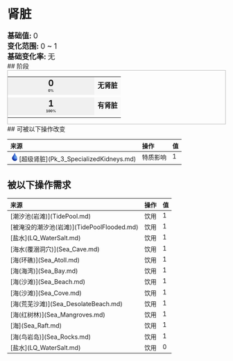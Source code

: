 # 肾脏  
  
<div style="font-size:1.2em"><b>基础值: </b> 0 </div>  
<div style="font-size:1.2em"><b>变化范围: </b> 0 ~ 1 </div>  
<div style="font-size:1.2em"><b>基础变化率: </b> 无 </div>  
## 阶段  
<div  style="border:1px solid #BBB"><table><tr style="height:2em;"><td style="background-color:#F0F0F0;text-align:center;width:180px;font-size:1.4em;font-weight:bold;vertical-align:middle;"><div>0<div><div style="font-size:0.4em">0%</div></td><td colspan=2 style="font-size:1.1em;vertical-align:middle;background-color:#F9F9F9;"><div><b>无肾脏</b></div><div style="font-size:0.8em;padding-top:4px;"></div></td></tr><tr><td colspan=2></td></tr><tr style="height:2em;"><td style="background-color:#F0F0F0;text-align:center;width:180px;font-size:1.4em;font-weight:bold;vertical-align:middle;"><div>1<div><div style="font-size:0.4em">100%</div></td><td colspan=2 style="font-size:1.1em;vertical-align:middle;background-color:#F9F9F9;"><div><b>有肾脏</b></div><div style="font-size:0.8em;padding-top:4px;"></div></td></tr><tr><td colspan=2></td></tr></table></div>  
## 可被以下操作改变  
<style>
        .table6591 th,td{
            text-align:left;
            vertical-align:top;
        }
        </style><table class="table table-bordered table6591" data-toggle="table"  ><thead style=""><tr ><th  style=""  >来源</th><th  style=""  >操作</th><th  style=""  data-sortable="true"  >值</th></tr></thead><tr ><td  style=""  ><div style="width:20px;display:inline-block;text-align:center"><img decoding="async" src="../wiki/Sprite/Thirst.png" href="a.md" style="max-width:20px;max-height:20px;"></div>[超级肾脏](Pk_3_SpecializedKidneys.md)</td><td  style=""  >特质影响</td><td  style=""  >1</td></tr></tbody></table>  
  
## 被以下操作需求  
<style>
        .table5013 th,td{
            text-align:left;
            vertical-align:top;
        }
        </style><table class="table table-bordered table5013" data-toggle="table"  ><thead style=""><tr ><th  style=""  >来源</th><th  style=""  >操作</th><th  style=""  data-sortable="true"  >值</th></tr></thead><tr ><td  style=""  >[潮汐池(岩滩)](TidePool.md)</td><td  style=""  >饮用</td><td  style=""  >1</td></tr><tr ><td  style=""  >[被淹没的潮汐池(岩滩)](TidePoolFlooded.md)</td><td  style=""  >饮用</td><td  style=""  >1</td></tr><tr ><td  style=""  >[盐水](LQ_WaterSalt.md)</td><td  style=""  >饮用</td><td  style=""  >1</td></tr><tr ><td  style=""  >[海水(覆溺洞穴)](Sea_Cave.md)</td><td  style=""  >饮用</td><td  style=""  >1</td></tr><tr ><td  style=""  >[海(环礁)](Sea_Atoll.md)</td><td  style=""  >饮用</td><td  style=""  >1</td></tr><tr ><td  style=""  >[海(海湾)](Sea_Bay.md)</td><td  style=""  >饮用</td><td  style=""  >1</td></tr><tr ><td  style=""  >[海(沙滩)](Sea_Beach.md)</td><td  style=""  >饮用</td><td  style=""  >1</td></tr><tr ><td  style=""  >[海(沙滩)](Sea_Cove.md)</td><td  style=""  >饮用</td><td  style=""  >1</td></tr><tr ><td  style=""  >[海(荒芜沙滩)](Sea_DesolateBeach.md)</td><td  style=""  >饮用</td><td  style=""  >1</td></tr><tr ><td  style=""  >[海(红树林)](Sea_Mangroves.md)</td><td  style=""  >饮用</td><td  style=""  >1</td></tr><tr ><td  style=""  >[海](Sea_Raft.md)</td><td  style=""  >饮用</td><td  style=""  >1</td></tr><tr ><td  style=""  >[海(鸟岩岛)](Sea_Rocks.md)</td><td  style=""  >饮用</td><td  style=""  >1</td></tr><tr ><td  style=""  >[盐水](LQ_WaterSalt.md)</td><td  style=""  >饮用</td><td  style=""  >0</td></tr></tbody></table>  
  


<script>document.title="肾脏 - 卡牌生存百科 Card Survival Wiki";</script>